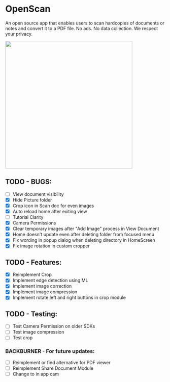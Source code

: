 # OpenScan

An open source app that enables users to scan hardcopies of documents or notes and convert it to a PDF file. No ads. No data collection. We respect your privacy.

<img src="https://github.com/Ethereal-Developers-Inc/OpenScan/blob/master/assets/scan_g.jpeg" height=400>

## TODO - BUGS:
- [ ] View document visibility
- [x] Hide Picture folder
- [x] Crop icon in Scan doc for even images
- [x] Auto reload home after exiting view
- [ ] Tutorial Clarity
- [x] Camera Permissions
- [x] Clear temporary images after "Add Image" process in View Document
- [x] Home doesn't update even after deleting folder from focused menu
- [x] Fix wording in popup dialog when deleting directory in HomeScreen
- [x] Fix image rotation in custom cropper

## TODO - Features:
- [x] Reimplement Crop
- [x] Implement edge detection using ML
- [x] Implement image correction
- [x] Implement image compression
- [x] Implement rotate left and right buttons in crop module

## TODO - Testing:
- [ ] Test Camera Permission on older SDKs
- [ ] Test image compression
- [ ] Test crop

### BACKBURNER - For future updates:
- [ ] Reimplement or find alternative for PDF viewer
- [ ] Reimplement Share Document Module
- [ ] Change to in app cam
